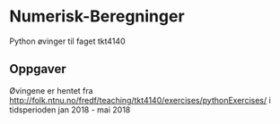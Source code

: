 # Numerisk-Beregninger
Python øvinger til faget tkt4140
## Oppgaver
Øvingene er hentet fra
http://folk.ntnu.no/fredf/teaching/tkt4140/exercises/pythonExercises/
i tidsperioden jan 2018 - mai 2018
